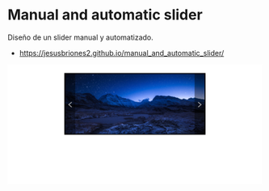 # Manual and automatic slider
Diseño de un slider manual y automatizado.

* https://jesusbriones2.github.io/manual_and_automatic_slider/

![Page capture](page_capture.png "Page capture")

